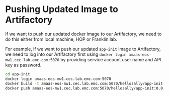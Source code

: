 # Pushing Updated Image to Artifactory

If we want to push our updated docker image to our Artifactory, we need to do this either from local machine, HOP or Franklin lab.

For example, if we want to push our updated `app-init` image to Artifactory, we need to log into our Artifactory first using `docker login amaas-eos-mw1.cec.lab.emc.com:5070` by providing service account user name and API key as password.

``` bash
cd app-init
docker login amaas-eos-mw1.cec.lab.emc.com:5070
docker build -t amaas-eos-mw1.cec.lab.emc.com:5070/hellosally/app-init:0.0.1
docker push amaas-eos-mw1.cec.lab.emc.com:5070/hellosally/app-init:0.0.1
```